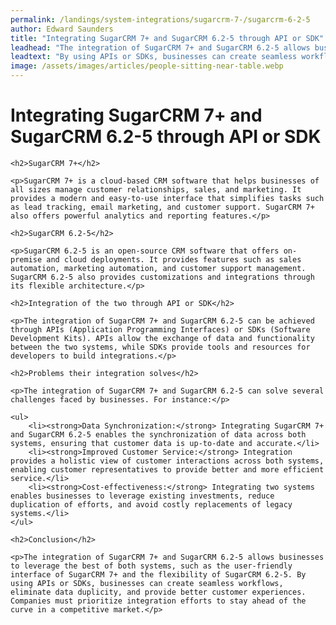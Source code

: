 ```yaml
---
permalink: /landings/system-integrations/sugarcrm-7-/sugarcrm-6-2-5
author: Edward Saunders
title: "Integrating SugarCRM 7+ and SugarCRM 6.2-5 through API or SDK"
leadhead: "The integration of SugarCRM 7+ and SugarCRM 6.2-5 allows businesses to leverage the best of both systems, such as the user-friendly interface of SugarCRM 7+ and the flexibility of SugarCRM 6.2-5"
leadtext: "By using APIs or SDKs, businesses can create seamless workflows, eliminate data duplicity, and provide better customer experiences. Companies must prioritize integration efforts to stay ahead of the curve in a competitive market."
image: /assets/images/articles/people-sitting-near-table.webp
---
```

<div class="arttext">	
	<h1>Integrating SugarCRM 7+ and SugarCRM 6.2-5 through API or SDK</h1>
	
	<h2>SugarCRM 7+</h2>

	<p>SugarCRM 7+ is a cloud-based CRM software that helps businesses of all sizes manage customer relationships, sales, and marketing. It provides a modern and easy-to-use interface that simplifies tasks such as lead tracking, email marketing, and customer support. SugarCRM 7+ also offers powerful analytics and reporting features.</p>
	
	<h2>SugarCRM 6.2-5</h2>
	
	<p>SugarCRM 6.2-5 is an open-source CRM software that offers on-premise and cloud deployments. It provides features such as sales automation, marketing automation, and customer support management. SugarCRM 6.2-5 also provides customizations and integrations through its flexible architecture.</p>
	
	<h2>Integration of the two through API or SDK</h2>
	
	<p>The integration of SugarCRM 7+ and SugarCRM 6.2-5 can be achieved through APIs (Application Programming Interfaces) or SDKs (Software Development Kits). APIs allow the exchange of data and functionality between the two systems, while SDKs provide tools and resources for developers to build integrations.</p>
	
	<h2>Problems their integration solves</h2>

	<p>The integration of SugarCRM 7+ and SugarCRM 6.2-5 can solve several challenges faced by businesses. For instance:</p>

	<ul>
		<li><strong>Data Synchronization:</strong> Integrating SugarCRM 7+ and SugarCRM 6.2-5 enables the synchronization of data across both systems, ensuring that customer data is up-to-date and accurate.</li>
		<li><strong>Improved Customer Service:</strong> Integration provides a holistic view of customer interactions across both systems, enabling customer representatives to provide better and more efficient service.</li>
		<li><strong>Cost-effectiveness:</strong> Integrating two systems enables businesses to leverage existing investments, reduce duplication of efforts, and avoid costly replacements of legacy systems.</li>
	</ul>
	
	<h2>Conclusion</h2>

	<p>The integration of SugarCRM 7+ and SugarCRM 6.2-5 allows businesses to leverage the best of both systems, such as the user-friendly interface of SugarCRM 7+ and the flexibility of SugarCRM 6.2-5. By using APIs or SDKs, businesses can create seamless workflows, eliminate data duplicity, and provide better customer experiences. Companies must prioritize integration efforts to stay ahead of the curve in a competitive market.</p>

</div>
